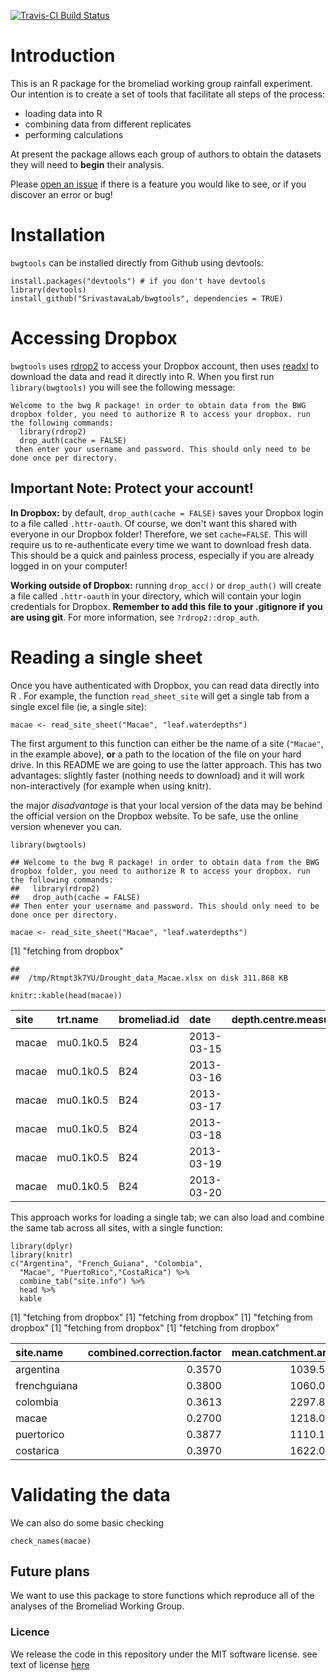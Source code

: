 [![Travis-CI Build
Status](https://travis-ci.org/SrivastavaLab/bwgtools.png?branch=master)](https://travis-ci.org/SrivastavaLab/bwgtools)

Introduction
============

This is an R package for the bromeliad working group rainfall
experiment. Our intention is to create a set of tools that facilitate
all steps of the process:

-   loading data into R
-   combining data from different replicates
-   performing calculations

At present the package allows each group of authors to obtain the
datasets they will need to **begin** their analysis.

Please [open an issue](https://github.com/SrivastavaLab/bwgtools/issues)
if there is a feature you would like to see, or if you discover an error
or bug!

Installation
============

`bwgtools` can be installed directly from Github using devtools:

    install.packages("devtools") # if you don't have devtools
    library(devtools)
    install_github("SrivastavaLab/bwgtools", dependencies = TRUE)

Accessing Dropbox
=================

`bwgtools` uses [rdrop2](https://github.com/karthik/rdrop2) to access
your Dropbox account, then uses
[readxl](https://github.com/hadley/readxl) to download the data and read
it directly into R. When you first run `library(bwgtools)` you will see
the following message:

    Welcome to the bwg R package! in order to obtain data from the BWG dropbox folder, you need to authorize R to access your dropbox. run the following commands: 
      library(rdrop2) 
      drop_auth(cache = FALSE) 
     then enter your username and password. This should only need to be done once per directory.

Important Note: Protect your account!
-------------------------------------

**In Dropbox:** by default, `drop_auth(cache = FALSE)` saves your
Dropbox login to a file called `.httr-oauth`. Of course, we don't want
this shared with everyone in our Dropbox folder! Therefore, we set
`cache=FALSE`. This will require us to re-authenticate every time we
want to download fresh data. This should be a quick and painless
process, especially if you are already logged in on your computer!

**Working outside of Dropbox:** running `drop_acc()` or `drop_auth()`
will create a file called `.httr-oauth` in your directory, which will
contain your login credentials for Dropbox. **Remember to add this file
to your .gitignore if you are using git**. For more information, see
`?rdrop2::drop_auth`.

Reading a single sheet
======================

Once you have authenticated with Dropbox, you can read data directly
into R . For example, the function `read_sheet_site` will get a single
tab from a single excel file (ie, a single site):

    macae <- read_site_sheet("Macae", "leaf.waterdepths")

The first argument to this function can either be the name of a site
(`"Macae"`, in the example above), **or** a path to the location of the
file on your hard drive. In this README we are going to use the latter
approach. This has two advantages: slightly faster (nothing needs to
download) and it will work non-interactively (for example when using
knitr).

the major *disadvantage* is that your local version of the data may be
behind the official version on the Dropbox website. To be safe, use the
online version whenever you can.

    library(bwgtools)

    ## Welcome to the bwg R package! in order to obtain data from the BWG dropbox folder, you need to authorize R to access your dropbox. run the following commands:
    ##   library(rdrop2)
    ##   drop_auth(cache = FALSE)
    ## Then enter your username and password. This should only need to be done once per directory.

    macae <- read_site_sheet("Macae", "leaf.waterdepths")

[1] "fetching from dropbox"

    ## 
    ##  /tmp/Rtmpt3k7YU/Drought_data_Macae.xlsx on disk 311.868 KB

    knitr::kable(head(macae))

<table>
<thead>
<tr class="header">
<th align="left">site</th>
<th align="left">trt.name</th>
<th align="left">bromeliad.id</th>
<th align="left">date</th>
<th align="right">depth.centre.measure.first</th>
<th align="right">depth.leafa.measure.first</th>
<th align="right">depth.leafb.measure.first</th>
<th align="right">depth.centre.water.first</th>
<th align="right">depth.leafa.water.first</th>
<th align="right">depth.leafb.water.first</th>
</tr>
</thead>
<tbody>
<tr class="odd">
<td align="left">macae</td>
<td align="left">mu0.1k0.5</td>
<td align="left">B24</td>
<td align="left">2013-03-15</td>
<td align="right">NA</td>
<td align="right">NA</td>
<td align="right">NA</td>
<td align="right">147.0</td>
<td align="right">0.0</td>
<td align="right">60.0</td>
</tr>
<tr class="even">
<td align="left">macae</td>
<td align="left">mu0.1k0.5</td>
<td align="left">B24</td>
<td align="left">2013-03-16</td>
<td align="right">NA</td>
<td align="right">NA</td>
<td align="right">NA</td>
<td align="right">133.3</td>
<td align="right">31.6</td>
<td align="right">53.3</td>
</tr>
<tr class="odd">
<td align="left">macae</td>
<td align="left">mu0.1k0.5</td>
<td align="left">B24</td>
<td align="left">2013-03-17</td>
<td align="right">NA</td>
<td align="right">NA</td>
<td align="right">NA</td>
<td align="right">111.0</td>
<td align="right">5.3</td>
<td align="right">65.1</td>
</tr>
<tr class="even">
<td align="left">macae</td>
<td align="left">mu0.1k0.5</td>
<td align="left">B24</td>
<td align="left">2013-03-18</td>
<td align="right">NA</td>
<td align="right">NA</td>
<td align="right">NA</td>
<td align="right">107.2</td>
<td align="right">12.6</td>
<td align="right">67.2</td>
</tr>
<tr class="odd">
<td align="left">macae</td>
<td align="left">mu0.1k0.5</td>
<td align="left">B24</td>
<td align="left">2013-03-19</td>
<td align="right">NA</td>
<td align="right">NA</td>
<td align="right">NA</td>
<td align="right">104.8</td>
<td align="right">21.5</td>
<td align="right">53.4</td>
</tr>
<tr class="even">
<td align="left">macae</td>
<td align="left">mu0.1k0.5</td>
<td align="left">B24</td>
<td align="left">2013-03-20</td>
<td align="right">NA</td>
<td align="right">NA</td>
<td align="right">NA</td>
<td align="right">94.3</td>
<td align="right">20.2</td>
<td align="right">74.3</td>
</tr>
</tbody>
</table>

This approach works for loading a single tab; we can also load and
combine the same tab across all sites, with a single function:

    library(dplyr)
    library(knitr)
    c("Argentina", "French_Guiana", "Colombia",
      "Macae", "PuertoRico","CostaRica") %>%
      combine_tab("site.info") %>% 
      head %>% 
      kable

[1] "fetching from dropbox" [1] "fetching from dropbox" [1] "fetching
from dropbox" [1] "fetching from dropbox" [1] "fetching from dropbox"

<table>
<thead>
<tr class="header">
<th align="left">site.name</th>
<th align="right">combined.correction.factor</th>
<th align="right">mean.catchment.area</th>
<th align="right">effective.catchment.area</th>
<th align="left">identity.bromeliad.species</th>
<th align="right">natural.detrital.species.1.15n</th>
<th align="right">natural.detrital.species.2.15n</th>
<th align="right">fertilized.detrital.species.1.15n</th>
<th align="right">fertilized.detrital.species.2.15n</th>
<th align="right">natural.bromeliad.15n</th>
<th align="right">natural.bromeliad.percentn</th>
<th align="right">natural.bromeliad.percentc</th>
<th align="left">identity.15n.detrital.species.1</th>
<th align="left">identity.15n.detrital.species.2</th>
<th align="left">identity.leafpack.species.1</th>
<th align="left">identity.leafpack.species.2</th>
<th align="left">start.water.addition</th>
<th align="left">last.day.sample</th>
<th align="left">ibutton.frequency</th>
</tr>
</thead>
<tbody>
<tr class="odd">
<td align="left">argentina</td>
<td align="right">0.3570</td>
<td align="right">1039.533</td>
<td align="right">371.1133</td>
<td align="left">aechmea.distichantha</td>
<td align="right">NA</td>
<td align="right">NA</td>
<td align="right">NA</td>
<td align="right">NA</td>
<td align="right">NA</td>
<td align="right">NA</td>
<td align="right">NA</td>
<td align="left">NA</td>
<td align="left">NA</td>
<td align="left">myrcianthes.cisplatensis</td>
<td align="left">NA</td>
<td align="left">2013-10-10</td>
<td align="left">2013-12-16</td>
<td align="left">hour</td>
</tr>
<tr class="even">
<td align="left">frenchguiana</td>
<td align="right">0.3800</td>
<td align="right">1060.000</td>
<td align="right">402.8000</td>
<td align="left">vriesea.splendens</td>
<td align="right">0.460000</td>
<td align="right">NA</td>
<td align="right">1148.70000</td>
<td align="right">NA</td>
<td align="right">1.860000</td>
<td align="right">1.0400000</td>
<td align="right">50.62000</td>
<td align="left">Melastomataceae</td>
<td align="left">NA</td>
<td align="left">duguetia.pycnastera</td>
<td align="left">eperua.grandiflora</td>
<td align="left">2012-11-01</td>
<td align="left">2013-01-10</td>
<td align="left">hour</td>
</tr>
<tr class="odd">
<td align="left">colombia</td>
<td align="right">0.3613</td>
<td align="right">2297.898</td>
<td align="right">830.2305</td>
<td align="left">Guzmania.spp</td>
<td align="right">-1.093333</td>
<td align="right">-1.296667</td>
<td align="right">0.36653</td>
<td align="right">0.36701</td>
<td align="right">-3.768889</td>
<td align="right">0.5749411</td>
<td align="right">45.09735</td>
<td align="left">alnus.acuminata</td>
<td align="left">melastomatacea</td>
<td align="left">alnus.acuminata</td>
<td align="left">melastomatacea</td>
<td align="left">2013-04-03</td>
<td align="left">2013-06-09</td>
<td align="left">hour</td>
</tr>
<tr class="even">
<td align="left">macae</td>
<td align="right">0.2700</td>
<td align="right">1218.000</td>
<td align="right">328.8600</td>
<td align="left">neoregelia.cruenta</td>
<td align="right">NA</td>
<td align="right">NA</td>
<td align="right">6984.80000</td>
<td align="right">NA</td>
<td align="right">NA</td>
<td align="right">NA</td>
<td align="right">NA</td>
<td align="left">eugenia.uniflora</td>
<td align="left">NA</td>
<td align="left">eugenia.uniflora</td>
<td align="left">NA</td>
<td align="left">2013-03-15</td>
<td align="left">2013-05-21</td>
<td align="left">hour</td>
</tr>
<tr class="odd">
<td align="left">puertorico</td>
<td align="right">0.3877</td>
<td align="right">1110.140</td>
<td align="right">43.4013</td>
<td align="left">guzmania</td>
<td align="right">NA</td>
<td align="right">NA</td>
<td align="right">NA</td>
<td align="right">NA</td>
<td align="right">-2.447934</td>
<td align="right">1.0181657</td>
<td align="right">48.83634</td>
<td align="left">melostomataceae</td>
<td align="left">NA</td>
<td align="left">dacryodes.excelsa</td>
<td align="left">dendropanax.arboreus</td>
<td align="left">2014-03-23</td>
<td align="left">2014-05-29</td>
<td align="left">hour</td>
</tr>
<tr class="even">
<td align="left">costarica</td>
<td align="right">0.3970</td>
<td align="right">1622.000</td>
<td align="right">643.9340</td>
<td align="left">guzmania.spp</td>
<td align="right">NA</td>
<td align="right">NA</td>
<td align="right">NA</td>
<td align="right">NA</td>
<td align="right">-1.660000</td>
<td align="right">0.4500000</td>
<td align="right">43.78000</td>
<td align="left">conostegia.xalapensis</td>
<td align="left">NA</td>
<td align="left">conostegia.xalapensis</td>
<td align="left">NA</td>
<td align="left">2012-10-06</td>
<td align="left">2012-12-14</td>
<td align="left">hour</td>
</tr>
</tbody>
</table>

Validating the data
===================

We can also do some basic checking

    check_names(macae)

Future plans
------------

We want to use this package to store functions which reproduce all of
the analyses of the Bromeliad Working Group.

### Licence

We release the code in this repository under the MIT software license.
see text of license [here](LICENSE)
